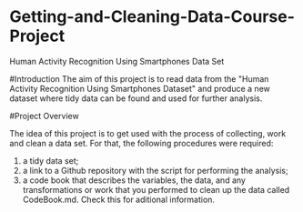 # Getting-and-Cleaning-Data-Course-Project
 Human Activity Recognition Using Smartphones Data Set 

#Introduction
The aim of this project is to read data from the "Human Activity Recognition Using Smartphones Dataset" and produce a new dataset where tidy data can be found and used for further analysis.

#Project Overview

The idea of this project is to get used with the process of collecting, work and clean a data set. For that, the following procedures were required:
1) a tidy data set;
2) a link to a Github repository with the script for performing the analysis;
3) a code book that describes the variables, the data, and any transformations or work that you performed to clean up the data called CodeBook.md. Check this for aditional information.
